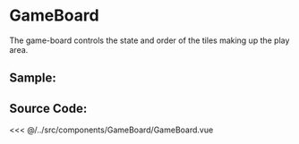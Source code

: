# GameBoard

The game-board controls the state and order of the tiles making up the play area.

## Sample:
<GameBoard />

## Source Code:
<SourceCode>
<<< @/../src/components/GameBoard/GameBoard.vue
</SourceCode>

<script setup>
  import GameBoard from '../../../src/components/GameBoard/GameBoard.vue'
</script>